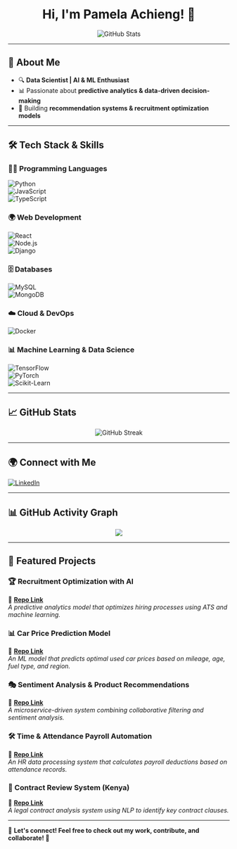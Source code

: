 <h1 align="center">Hi, I'm Pamela Achieng! 👋</h1>

<p align="center">
  <img src="https://github-readme-stats.vercel.app/api?username=Fenty1738&show_icons=true&theme=radical" alt="GitHub Stats">
</p>

---

## 🚀 About Me  
- 🔍 **Data Scientist | AI & ML Enthusiast**  
- 📊 Passionate about **predictive analytics & data-driven decision-making**  
- 🤖 Building **recommendation systems & recruitment optimization models**  

---

## 🛠 **Tech Stack & Skills**  

### **👨‍💻 Programming Languages**  
![Python](https://img.shields.io/badge/Python-3776AB?style=for-the-badge&logo=python&logoColor=white)  
![JavaScript](https://img.shields.io/badge/JavaScript-F7DF1E?style=for-the-badge&logo=javascript&logoColor=black)  
![TypeScript](https://img.shields.io/badge/TypeScript-3178C6?style=for-the-badge&logo=typescript&logoColor=white)  

### **🌍 Web Development**  
![React](https://img.shields.io/badge/React-61DAFB?style=for-the-badge&logo=react&logoColor=black)  
![Node.js](https://img.shields.io/badge/Node.js-339933?style=for-the-badge&logo=nodedotjs&logoColor=white)  
![Django](https://img.shields.io/badge/Django-092E20?style=for-the-badge&logo=django&logoColor=white)  

### **🗄 Databases**  
![MySQL](https://img.shields.io/badge/MySQL-4479A1?style=for-the-badge&logo=mysql&logoColor=white)  
![MongoDB](https://img.shields.io/badge/MongoDB-47A248?style=for-the-badge&logo=mongodb&logoColor=white)  

### **☁️ Cloud & DevOps**  
![Docker](https://img.shields.io/badge/Docker-2496ED?style=for-the-badge&logo=docker&logoColor=white)  

### **📊 Machine Learning & Data Science**  
![TensorFlow](https://img.shields.io/badge/TensorFlow-FF6F00?style=for-the-badge&logo=tensorflow&logoColor=white)  
![PyTorch](https://img.shields.io/badge/PyTorch-EE4C2C?style=for-the-badge&logo=pytorch&logoColor=white)  
![Scikit-Learn](https://img.shields.io/badge/Scikit--Learn-F7931E?style=for-the-badge&logo=scikitlearn&logoColor=white)  

---

## 📈 **GitHub Stats**  
<p align="center">
  <img src="https://github-readme-streak-stats.herokuapp.com/?user=Fenty1738&theme=radical" alt="GitHub Streak">
</p>

---

## 🌍 **Connect with Me**  
[![LinkedIn](https://img.shields.io/badge/LinkedIn-Pamela%20Achieng-blue?style=for-the-badge&logo=linkedin)](https://www.linkedin.com/in/pamela-achieng-46b3b1166/)  

---

## 📊 **GitHub Activity Graph**  
<p align="center">
  <img src="https://github-readme-activity-graph.vercel.app/graph?username=Fenty1738&theme=react-dark">
</p>

---

## 🚀 **Featured Projects**  

### 🏆 Recruitment Optimization with AI  
🔗 **[Repo Link](https://github.com/Fenty1738/Recruitment-Optimization)**  
_A predictive analytics model that optimizes hiring processes using ATS and machine learning._  

### 📊 Car Price Prediction Model  
🔗 **[Repo Link](https://github.com/Fenty1738/Car-Pricing-ML)**  
_An ML model that predicts optimal used car prices based on mileage, age, fuel type, and region._  

### 🎭 Sentiment Analysis & Product Recommendations  
🔗 **[Repo Link](https://github.com/Fenty1738/Sentiment-Analysis-Recommendations)**  
_A microservice-driven system combining collaborative filtering and sentiment analysis._  

### 🛠 Time & Attendance Payroll Automation  
🔗 **[Repo Link](https://github.com/Fenty1738/Payroll-Automation)**  
_An HR data processing system that calculates payroll deductions based on attendance records._  

### 📡 Contract Review System (Kenya)  
🔗 **[Repo Link](https://github.com/Fenty1738/Contract-Review-Kenya)**  
_A legal contract analysis system using NLP to identify key contract clauses._  

---

📌 **Let's connect! Feel free to check out my work, contribute, and collaborate! 🚀**
